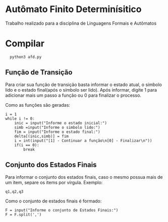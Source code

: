 # Autômato Finito Determinísitico
Trabalho realizado para a disciplina de Linguagens Formais e Autômatos

# Compilar # 
```
  python3 afd.py
```
## Função de Transição ##
Para criar sua função de transição basta informar o estado atual, o símbolo lido e o estado final(após o símbolo ser lido). Após informar, digite 1 para adicionar mais um passo a função ou 0 para finalizar o processo.

Como as funções são geradas:
```
i = 1
while i != 0:
    inic = input("Informe o estado inicial:")
    simb =input("Informe o simbolo lido:")
    fim = input("Informe o estado final:")
    delta[(inic,simb)] = fim
    i = int(input("[1] - Continuar a função\n[0] - Finalizar\n"))
    if(i == 0):
        break
```
## Conjunto dos Estados Finais ##
Para informar o conjunto dos estados finais, caso o mesmo possua mais de um item, separe os items por vírgula.
Exemplo:
```
q1,q2,q3
```
Como o conjunto de estados finais é formado:
```
F = input("Informe o conjunto de Estados Finais:")
F = F.split(',')

```
